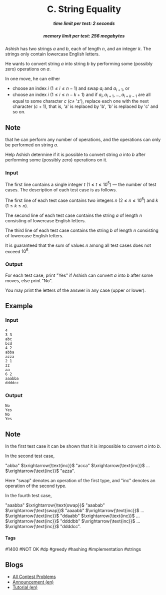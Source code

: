 <h1 style='text-align: center;'> C. String Equality</h1>

<h5 style='text-align: center;'>time limit per test: 2 seconds</h5>
<h5 style='text-align: center;'>memory limit per test: 256 megabytes</h5>

Ashish has two strings $a$ and $b$, each of length $n$, and an integer $k$. The strings only contain lowercase English letters.

He wants to convert string $a$ into string $b$ by performing some (possibly zero) operations on $a$.

In one move, he can either 

* choose an index $i$ ($1 \leq i\leq n-1$) and swap $a_i$ and $a_{i+1}$, or
* choose an index $i$ ($1 \leq i \leq n-k+1$) and if $a_i, a_{i+1}, \ldots, a_{i+k-1}$ are all equal to some character $c$ ($c \neq$ 'z'), replace each one with the next character $(c+1)$, that is, 'a' is replaced by 'b', 'b' is replaced by 'c' and so on.

## Note

 that he can perform any number of operations, and the operations can only be performed on string $a$. 

Help Ashish determine if it is possible to convert string $a$ into $b$ after performing some (possibly zero) operations on it.

### Input

The first line contains a single integer $t$ ($1 \leq t \leq 10^5$) — the number of test cases. The description of each test case is as follows.

The first line of each test case contains two integers $n$ ($2 \leq n \leq 10^6$) and $k$ ($1 \leq k \leq n$).

The second line of each test case contains the string $a$ of length $n$ consisting of lowercase English letters.

The third line of each test case contains the string $b$ of length $n$ consisting of lowercase English letters.

It is guaranteed that the sum of values $n$ among all test cases does not exceed $10^6$.

### Output

For each test case, print "Yes" if Ashish can convert $a$ into $b$ after some moves, else print "No".

You may print the letters of the answer in any case (upper or lower).

## Example

### Input


```text
4
3 3
abc
bcd
4 2
abba
azza
2 1
zz
aa
6 2
aaabba
ddddcc
```
### Output


```text
No
Yes
No
Yes
```
## Note

In the first test case it can be shown that it is impossible to convert $a$ into $b$.

In the second test case,

"abba" $\xrightarrow{\text{inc}}$ "acca" $\xrightarrow{\text{inc}}$ $\ldots$ $\xrightarrow{\text{inc}}$ "azza".

Here "swap" denotes an operation of the first type, and "inc" denotes an operation of the second type.

In the fourth test case,

"aaabba" $\xrightarrow{\text{swap}}$ "aaabab" $\xrightarrow{\text{swap}}$ "aaaabb" $\xrightarrow{\text{inc}}$ $\ldots$ $\xrightarrow{\text{inc}}$ "ddaabb" $\xrightarrow{\text{inc}}$ $\ldots$ $\xrightarrow{\text{inc}}$ "ddddbb" $\xrightarrow{\text{inc}}$ $\ldots$ $\xrightarrow{\text{inc}}$ "ddddcc".



#### Tags 

#1400 #NOT OK #dp #greedy #hashing #implementation #strings 

## Blogs
- [All Contest Problems](../Codeforces_Round_685_(Div._2).md)
- [Announcement (en)](../blogs/Announcement_(en).md)
- [Tutorial (en)](../blogs/Tutorial_(en).md)
